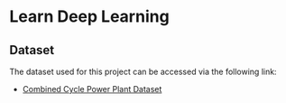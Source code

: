 # Learn Deep Learning
## Dataset
The dataset used for this project can be accessed via the following link:
- [Combined Cycle Power Plant Dataset](https://archive.ics.uci.edu/dataset/294/combined+cycle+power+plant)
